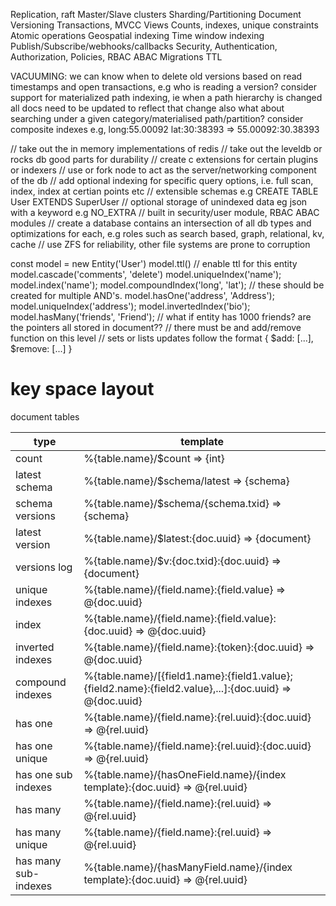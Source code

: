 Replication, raft
Master/Slave clusters
Sharding/Partitioning
Document Versioning
Transactions, MVCC
Views
Counts, indexes, unique constraints
Atomic operations
Geospatial indexing
Time window indexing
Publish/Subscribe/webhooks/callbacks
Security, Authentication, Authorization, Policies, RBAC ABAC
Migrations
TTL

VACUUMING: we can know when to delete old versions based on read timestamps and open transactions, e.g who is reading a version?
consider support for materialized path indexing, ie
when a path hierarchy is changed all docs need to be updated to reflect that change
also what about searching under a given category/materialised path/partition?
consider composite indexes e.g,
long:55.00092 lat:30:38393 => 55.00092:30.38393

// take out the in memory implementations of redis
// take out the leveldb or rocks db good parts for durability
// create c extensions for certain plugins or indexers
// use or fork node to act as the server/networking component of the db
// add optional indexing for specific query options, i.e. full scan, index, index at certian points etc
// extensible schemas e.g CREATE TABLE User EXTENDS SuperUser
// optional storage of unindexed data eg json with a keyword e.g NO_EXTRA
// built in security/user module, RBAC ABAC modules
// create a database contains an intersection of all db types and optimizations for each, e.g roles such as search based, graph, relational, kv, cache
// use ZFS for reliability, other file systems are prone to corruption

const model = new Entity('User')
model.ttl() // enable ttl for this entity
model.cascade('comments', 'delete')
model.uniqueIndex('name');
model.index('name');
model.compoundIndex('long', 'lat'); // these should be created for multiple AND's.
model.hasOne('address', 'Address');
model.uniqueIndex('address');
model.invertedIndex('bio');
model.hasMany('friends', 'Friend'); // what if entity has 1000 friends? are the pointers all stored in document??
                                    // there must be and add/remove function on this level
                                    // sets or lists updates follow the format { $add: [...], $remove: [...] }


key space layout
================

document tables

type                 | template 
---------------------|-----------------------------------------------------------------
count                | %{table.name}/$count => {int} 
latest schema        | %{table.name}/$schema/latest => {schema}
schema versions      | %{table.name}/$schema/{schema.txid} => {schema}
latest version       | %{table.name}/$latest:{doc.uuid} => {document}
versions log         | %{table.name}/$v:{doc.txid}:{doc.uuid} => {document}
unique indexes       | %{table.name}/{field.name}:{field.value} => @{doc.uuid}
index                | %{table.name}/{field.name}:{field.value}:{doc.uuid} => @{doc.uuid}
inverted indexes     | %{table.name}/{field.name}:{token}:{doc.uuid} => @{doc.uuid}
compound indexes     | %{table.name}/[{field1.name}:{field1.value};{field2.name}:{field2.value},...]:{doc.uuid} => @{doc.uuid}
has one              | %{table.name}/{field.name}:{rel.uuid}:{doc.uuid} => @{rel.uuid}
has one unique       | %{table.name}/{field.name}:{rel.uuid}:{doc.uuid} => @{rel.uuid}
has one sub indexes  | %{table.name}/{hasOneField.name}/{index template}:{doc.uuid} => @{rel.uuid}
has many             | %{table.name}/{field.name}:{rel.uuid} => @{rel.uuid}
has many unique      | %{table.name}/{field.name}:{rel.uuid} => @{rel.uuid}
has many sub-indexes | %{table.name}/{hasManyField.name}/{index template}:{doc.uuid} => @{rel.uuid}












